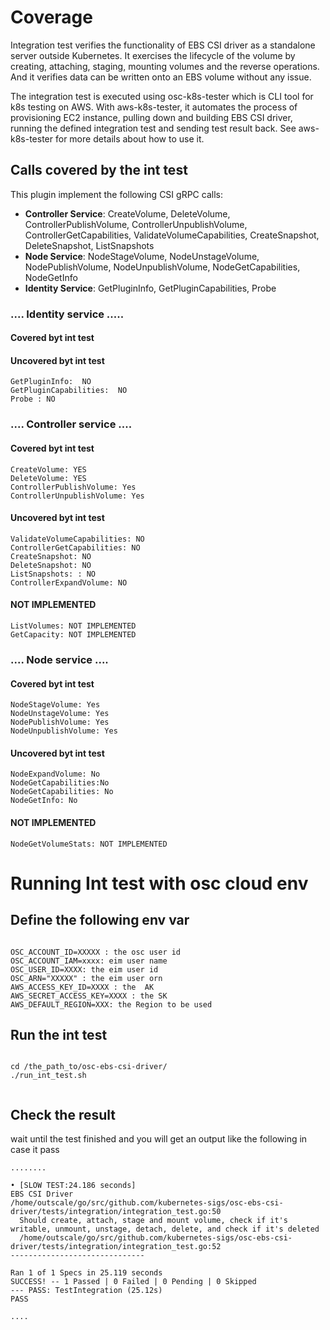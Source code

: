 
# Coverage 

Integration test verifies the functionality of EBS CSI driver as a standalone server outside Kubernetes. It exercises the lifecycle of the volume by creating, attaching, staging, mounting volumes and the reverse operations. And it verifies data can be written onto an EBS volume without any issue.

The integration test is executed using osc-k8s-tester which is CLI tool for k8s testing on AWS. 
With aws-k8s-tester, it automates the process of provisioning EC2 instance, pulling down and building EBS CSI driver, running the defined integration test and sending test result back. See aws-k8s-tester for more details about how to use it.

##  Calls covered by the int test
This plugin implement the following  CSI gRPC calls:
* **Controller Service**: CreateVolume, DeleteVolume, ControllerPublishVolume, ControllerUnpublishVolume, ControllerGetCapabilities, ValidateVolumeCapabilities, CreateSnapshot, DeleteSnapshot, ListSnapshots
* **Node Service**: NodeStageVolume, NodeUnstageVolume, NodePublishVolume, NodeUnpublishVolume, NodeGetCapabilities, NodeGetInfo
* **Identity Service**: GetPluginInfo, GetPluginCapabilities, Probe


### .... Identity service ..... 
#### Covered byt int test
    
#### Uncovered byt int test
    GetPluginInfo:  NO
    GetPluginCapabilities:  NO
    Probe : NO

### .... Controller service ....
#### Covered byt int test
    CreateVolume: YES
    DeleteVolume: YES
    ControllerPublishVolume: Yes
    ControllerUnpublishVolume: Yes
    
#### Uncovered byt int test
    ValidateVolumeCapabilities: NO
    ControllerGetCapabilities: NO
    CreateSnapshot: NO 
    DeleteSnapshot: NO
    ListSnapshots: : NO
    ControllerExpandVolume: NO

#### **NOT IMPLEMENTED**
    ListVolumes: NOT IMPLEMENTED
    GetCapacity: NOT IMPLEMENTED


### .... Node service ....

#### Covered byt int test
    NodeStageVolume: Yes
    NodeUnstageVolume: Yes
    NodePublishVolume: Yes
    NodeUnpublishVolume: Yes

#### Uncovered byt int test
    NodeExpandVolume: No
    NodeGetCapabilities:No
    NodeGetCapabilities: No
    NodeGetInfo: No
    
#### **NOT IMPLEMENTED**
    NodeGetVolumeStats: NOT IMPLEMENTED
    

# Running Int test with osc cloud env

## Define the following env var 


```

OSC_ACCOUNT_ID=XXXXX : the osc user id
OSC_ACCOUNT_IAM=xxxx: eim user name 
OSC_USER_ID=XXXX: the eim user id
OSC_ARN="XXXXX" : the eim user orn
AWS_ACCESS_KEY_ID=XXXX : the  AK
AWS_SECRET_ACCESS_KEY=XXXX : the SK
AWS_DEFAULT_REGION=XXX: the Region to be used

```

## Run the int test

```

cd /the_path_to/osc-ebs-csi-driver/
./run_int_test.sh


```
## Check the result

wait until the test finished and you will get an output like the following in case it pass

```
........

• [SLOW TEST:24.186 seconds]
EBS CSI Driver
/home/outscale/go/src/github.com/kubernetes-sigs/osc-ebs-csi-driver/tests/integration/integration_test.go:50
  Should create, attach, stage and mount volume, check if it's writable, unmount, unstage, detach, delete, and check if it's deleted
  /home/outscale/go/src/github.com/kubernetes-sigs/osc-ebs-csi-driver/tests/integration/integration_test.go:52
------------------------------

Ran 1 of 1 Specs in 25.119 seconds
SUCCESS! -- 1 Passed | 0 Failed | 0 Pending | 0 Skipped
--- PASS: TestIntegration (25.12s)
PASS

....

```


